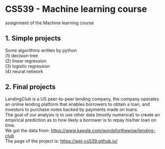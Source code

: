 
# CS539 - Machine learning course
assignment of the Machine learning course
## 1. Simple projects
Some algorithms written by python <br>
(1) decision tree <br>
(2) linear regression <br>
(3) logistic regression <br>
(4) neural network <br>
## 2. Final projects
LendingClub is a US peer-to-peer lending company, the company operates an online lending platform that enables borrowers to obtain a loan, and investors to purchase notes backed by payments made on loans. <br>
The goal of our analysis is to use other data (mostly numerical) to create an empirical prediction as to how likely a borrower is to repay his/her loan on time. <br>
We got the data from: https://www.kaggle.com/wordsforthewise/lending-club <br>
The page of the project is: https://wpi-cs539.github.io/
